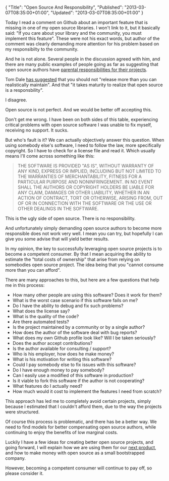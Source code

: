 {
  "Title": "Open Source And Responsibility",
  "Published": "2013-03-07T08:35:00+01:00",
  "Updated": "2013-03-07T08:35:00+01:00"
}

Today I read a comment on Github about an important feature that is missing in
one of my open source libraries. I won't link to it, but it basically said: "If
you care about your library and the community, you must implement this
feature". These were not his exact words, but author of the comment was clearly
demanding more attention for his problem based on my responsibilty to the
community.

And he is not alone. Several people in the discussion agreed with him, and
there are many public examples of people going as far as suggesting that open
source authors have [parental responsibilities for their
projects](http://www.codinghorror.com/blog/2009/12/responsible-open-source-code-parenting.html).

Tom Dale [has
suggested](https://plus.google.com/111465598045192916635/posts/CkmmbjmvebM)
that you should not "release more than you can realistically maintain". And
that "it takes maturity to realize that open source is a responsbility".

I disagree.

Open source is not perfect. And we would be better off accepting this.

Don't get me wrong. I have been on both sides of this table, experiencing
critical problems with open source software I was unable to fix myself,
receiving no support. It sucks.

But who's fault is it? We can actually objectively answer this question. When
using somebody else's software, I need to follow the law, more specifically
copyright. So I have to check for a license file and read it. Which usually
means I'll come across something like this:

<blockquote>
THE SOFTWARE IS PROVIDED "AS IS", WITHOUT WARRANTY OF ANY KIND, EXPRESS OR
IMPLIED, INCLUDING BUT NOT LIMITED TO THE WARRANTIES OF MERCHANTABILITY,
FITNESS FOR A PARTICULAR PURPOSE AND NONINFRINGEMENT. IN NO EVENT SHALL THE
AUTHORS OR COPYRIGHT HOLDERS BE LIABLE FOR ANY CLAIM, DAMAGES OR OTHER
LIABILITY, WHETHER IN AN ACTION OF CONTRACT, TORT OR OTHERWISE, ARISING FROM,
OUT OF OR IN CONNECTION WITH THE SOFTWARE OR THE USE OR OTHER DEALINGS IN
THE SOFTWARE.
</blockquote>

This is the ugly side of open source. There is no responsibility.

And unfortunately simply demanding open source authors to become more
responsible does not work very well. I mean you can try, but hopefully I can
give you some advise that will yield better results.

In my opinion, the key to successfully leveraging open source projects is to
become a competent consumer. By that I mean acquiring the ability to estimate
the "total costs of ownership" that arise from relying on somebodies open
source project. The idea being that you "cannot consume more than you can
afford".

There are many approaches to this, but here are a few questions that help me in
this process:

* How many other people are using this software? Does it work for them?
* What is the worst case scenario if this software fails on me?
* Do I have the ability to debug and fix such problems?
* What does the license say?
* What is the quality of the code?
* Are there automated tests?
* Is the project maintained by a community or by a single author?
* How does the author of the software deal with bug reports?
* What does my own Github profile look like? Will I be taken seriously?
* Does the author accept contributions?
* Is the author available for consulting / support?
* Who is his employer, how does he make money?
* What is his motivation for writing this software?
* Could I pay somebody else to fix issues with this software?
* Do I have enough money to pay somebody?
* Can I easily use a modified of this software in production?
* Is it viable to fork this software if the author is not cooperating?
* What features do I actually need?
* How much would it cost to implement the features I need from scratch?

This approach has led me to completely avoid certain projects, simply because I
estimated that I couldn't afford them, due to the way the projects were
structured.

Of course this process is problematic, and there has be a better way. We need
to find models for better compensating open source authors, while continuing to
enjoy the benefits of low marginal costs.

Luckily I have a few ideas for creating better open source projects, and going
forward, I will explain how we are using them for our [next
product](http://tus.io/), and how to make money with open source as a small
bootstrapped company.

However, becoming a competent consumer will continue to pay off, so please consider
it.
